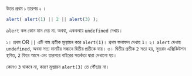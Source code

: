 উত্তর প্রথম `১` তারপর `২` ।

```js run
alert( alert(1) || 2 || alert(3) );
```

`alert` কল কোন মান দেয় না. অথবা, এককথায় `undefined` দেখায়।

১। প্রথম OR `||` এটি বাম প্রতীক মূল্যায়ন করে `alert(1)`। প্রথম ফলাফল দেখায় `1`।
২। `alert` দেখায় `undefined`, অথবা সত্য মানটির সন্ধানে দ্বিতীয় প্রতীকে যায়।
৩। দ্বিতীয় প্রতীক `2` সত্য হয়, সুতরাং এক্সিকিউশন স্থগিত, `2` ফিরে আসে এবং তারপরে বাইরের সতর্কতা দ্বারা দেখানো হয়। 

কোনও `3` থাকবে না, কারণ মূল্যায়ন `alert(3)` তে পৌঁছায় না।
